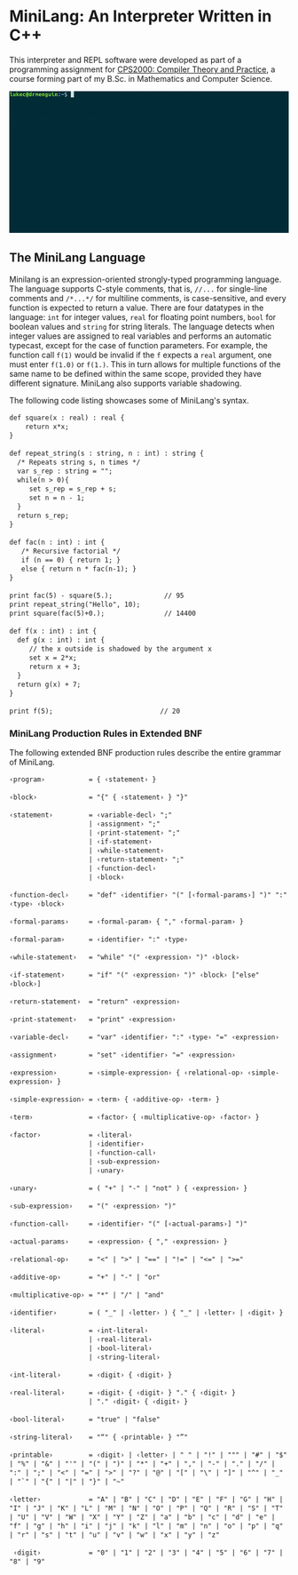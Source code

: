 
# MiniLang: An Interpreter Written in C++

This interpreter and REPL software were developed as part of a programming assignment for [CPS2000: Compiler Theory and Practice](https://www.um.edu.mt/courses/studyunit/CPS2000), a course forming part of my B.Sc. in Mathematics and Computer Science.

![REPL Example](images/repl.gif) 

## The MiniLang Language

Minilang is an expression-oriented strongly-typed programming language. The language supports C-style comments, that is, `//...` for single-line comments and `/*...*/` for multiline comments, is case-sensitive, and every function is expected to return a value. There are four datatypes in the language: `int` for integer values, `real` for floating point numbers, `bool` for boolean values and `string` for string literals. The language detects when integer values are assigned to real variables and performs an automatic typecast, except for the case of function parameters. For example, the function call `f(1)` would be invalid if the `f` expects a `real` argument, one must enter `f(1.0)` or `f(1.)`. This in turn allows for multiple functions of the same name to be defined within the same scope, provided they have different signature. MiniLang also supports variable shadowing.
    
The following code listing showcases some of MiniLang's syntax. 

    def square(x : real) : real {
        return x*x;
    }

    def repeat_string(s : string, n : int) : string {
      /* Repeats string s, n times */
      var s_rep : string = "";
      while(n > 0){
         set s_rep = s_rep + s;
         set n = n - 1;
      }
      return s_rep;
    }
    
    def fac(n : int) : int {
       /* Recursive factorial */
       if (n == 0) { return 1; }
       else { return n * fac(n-1); }
    }
       
    print fac(5) - square(5.);             // 95
    print repeat_string("Hello", 10);  
    print square(fac(5)+0.);               // 14400

    def f(x : int) : int {
      def g(x : int) : int {
         // the x outside is shadowed by the argument x
         set x = 2*x;
         return x + 3;
      }
      return g(x) + 7;
    }

    print f(5);                           // 20



### MiniLang Production Rules in Extended BNF
The following extended BNF production rules describe the entire grammar of MiniLang.

    ‹program›           = { ‹statement› } 

    ‹block›             = "{" { ‹statement› } "}"

    ‹statement›         = ‹variable-decl› ";"
                        | ‹assignment› ";"
                        | ‹print-statement› ";"
                        | ‹if-statement›
                        | ‹while-statement›
                        | ‹return-statement› ";"
                        | ‹function-decl›
                        | ‹block›

    ‹function-decl›     = "def" ‹identifier› "(" [‹formal-params›] ")" ":" ‹type› ‹block›

    ‹formal-params›     = ‹formal-param› { "," ‹formal-param› }

    ‹formal-param›      = ‹identifier› ":" ‹type›

    ‹while-statement›   = "while" "(" ‹expression› ")" ‹block›

    ‹if-statement›      = "if" "(" ‹expression› ")" ‹block› ["else" ‹block›]

    ‹return-statement›  = "return" ‹expression›

    ‹print-statement›   = "print" ‹expression›

    ‹variable-decl›     = "var" ‹identifier› ":" ‹type› "=" ‹expression›

    ‹assignment›        = "set" ‹identifier› "=" ‹expression›

    ‹expression›        = ‹simple-expression› { ‹relational-op› ‹simple-expression› }

    ‹simple-expression› = ‹term› { ‹additive-op› ‹term› }

    ‹term›              = ‹factor› { ‹multiplicative-op› ‹factor› }

    ‹factor›            = ‹literal›
                        | ‹identifier›
                        | ‹function-call›
                        | ‹sub-expression›
                        | ‹unary›
                        
    ‹unary›             = ( "+" | "-" | "not" ) { ‹expression› }

    ‹sub-expression›    = "(" ‹expression› ")"

    ‹function-call›     = ‹identifier› "(" [‹actual-params›] ")"

    ‹actual-params›     = ‹expression› { "," ‹expression› }

    ‹relational-op›     = "<" | ">" | "==" | "!=" | "<=" | ">="

    ‹additive-op›       = "+" | "-" | "or"

    ‹multiplicative-op› = "*" | "/" | "and"

    ‹identifier›        = ( "_" | ‹letter› ) { "_" | ‹letter› | ‹digit› }

    ‹literal›           = ‹int-literal›
                        | ‹real-literal›
                        | ‹bool-literal›
                        | ‹string-literal›

    ‹int-literal›       = ‹digit› { ‹digit› }

    ‹real-literal›      = ‹digit› { ‹digit› } "." { ‹digit› }
                        | "." ‹digit› { ‹digit› }

    ‹bool-literal›      = "true" | "false"

    ‹string-literal›    = "“" { ‹printable› } "”"

    ‹printable›         = ‹digit› | ‹letter› | " " | "!" | """ | "#" | "$" | "%" | "&" | "'" | "(" | ")" | "*" | "+" | "," | "-" | "." | "/" | ":" | ";" | "<" | "=" | ">" | "?" | "@" | "[" | "\" | "]" | "^" | "_" | "`" | "{" | "|" | "}" | "~"

    ‹letter›            = "A" | "B" | "C" | "D" | "E" | "F" | "G" | "H" | "I" | "J" | "K" | "L" | "M" | "N" | "O" | "P" | "Q" | "R" | "S" | "T" | "U" | "V" | "W" | "X" | "Y" | "Z" | "a" | "b" | "c" | "d" | "e" | "f" | "g" | "h" | "i" | "j" | "k" | "l" | "m" | "n" | "o" | "p" | "q" | "r" | "s" | "t" | "u" | "v" | "w" | "x" | "y" | "z" 

     ‹digit›            = "0" | "1" | "2" | "3" | "4" | "5" | "6" | "7" | "8" | "9"





